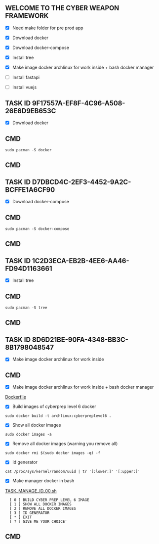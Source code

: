## WELCOME TO THE CYBER WEAPON FRAMEWORK


  - [X] Need make folder for pre prod app 
  - [X] Download docker 
  - [X] Download docker-compose
  - [X] Install tree
  - [X] Make image docker archlinux for work inside + bash docker manager 
  - [ ] Install fastapi
  - [ ] Install vuejs


## TASK ID 9F17557A-EF8F-4C96-A508-26E6D9EB653C

  - [X] Download docker 
  
## CMD

    sudo pacman -S docker

## CMD

## TASK ID D7DBCD4C-2EF3-4452-9A2C-BCFFE1A6CF90

  - [X] Download docker-compose
  
## CMD

    sudo pacman -S docker-compose

## CMD

## TASK ID 1C2D3ECA-EB2B-4EE6-AA46-FD94D1163661 

  - [X] Install tree

## CMD
    sudo pacman -S tree
## CMD

## TASK ID 8D6D21BE-90FA-4348-BB3C-8B1798048547

  - [X] Make image docker archlinux for work inside

## CMD

  - [X] Make image docker archlinux for work inside + bash docker manager 

[Dockerfile](https://github.com/111Cyber0cculte888/cyberprepLevel6/blob/main/preprod/Dockerfile)
      
  - [X] Build images of cyberprep level 6 docker

```
sudo docker build -t archlinux:cyberpreplevel6 .
```

  - [X] Show all docker images

```
sudo docker images -a
```

  - [X] Remove all docker images (warning you remove all)

```
sudo docker rmi $(sudo docker images -q) -f
```

  - [X] Id generator

```
cat /proc/sys/kernel/random/uuid | tr '[:lower:]' '[:upper:]'
```
 
- [X] Make manager docker in bash 

[TASK_MANAGE_ID_00.sh](https://github.com/111Cyber0cculte888/cyberprepLevel6/blob/main/preprod/TASK_MANAGE_ID_00.sh)

      [ 0 ] BUILD CYBER PREP LEVEL 6 IMAGE
      [ 1 ] SHOW ALL DOCKER IMAGES
      [ 2 ] REMOVE ALL DOCKER IMAGES
      [ 3 ] ID GENERATOR
      [ * ] EXIT
      [ ? ] GIVE ME YOUR CHOICE'
    
## CMD